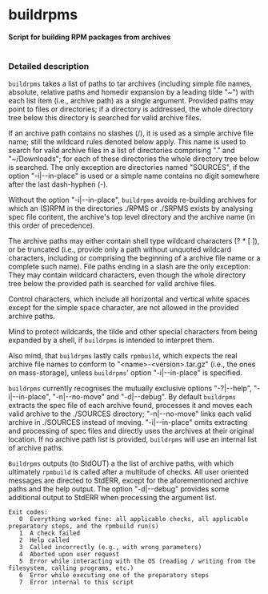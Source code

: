 # buildrpms
**Script for building RPM packages from archives**<br />
<br />

### Detailed description
`buildrpms` takes a list of paths to tar archives (including simple file names, absolute, relative paths and homedir expansion by a leading tilde "~") with each list item (i.e., archive path) as a single argument.  Provided paths may point to files or directories; if a directory is addressed, the whole directory tree below this directory is searched for valid archive files.

If an archive path contains no slashes (/), it is used as a simple archive file name; still the wildcard rules denoted below apply.  This name is used to search for valid archive files in a list of directories comprising "." and "~/Downloads"; for each of these directories the whole directory tree below is searched.  The only exception are directories named "SOURCES", if the option "-i|--in-place" is used or a simple name contains no digit somewhere after the last dash-hyphen (-).

Without the option "-i|--in-place", `buildrpms` avoids re-building archives for which an (S)RPM in the directories ./RPMS or ./SRPMS exists by analysing spec file content, the archive's top level directory and the archive name (in this order of precedence).

The archive paths may either contain shell type wildcard characters (? * [ ]), or be truncated (i.e., provide only a path without unquoted wildcard characters, including or comprising the beginning of a archive file name or a complete such name).
File paths ending in a slash are the only exception: They may contain wildcard characters, even though the whole directory tree below the provided path is searched for valid archive files.

Control characters, which include all horizontal and vertical white spaces except for the simple space character, are not allowed in the provided archive paths.

Mind to protect wildcards, the tilde and other special characters from being expanded by a shell, if `buildrpms` is intended to interpret them.

Also mind, that `buildrpms` lastly calls `rpmbuild`, which expects the real archive file names to conform to "\<name>-\<version>.tar.gz" (i.e., the ones on mass-storage), unless `buildrpms`' option "-i|--in-place" is specified.

`buildrpms` currently recognises the mutually exclusive options "-?|--help", "-i|--in-place", "-n|--no-move" and "-d|--debug".  By default `buildrpms` extracts the spec file of each archive found, processes it and moves each valid archive to the ./SOURCES directory; "-n|--no-move" links each valid archive in ./SOURCES instead of moving.  "-i|--in-place" omits extracting and processing of spec files and directly uses the archives at their original location.
If no archive path list is provided, `buildrpms` will use an internal list of archive paths.

`Buildrpms` outputs (to StdOUT) a the list of archive paths, with which ultimately `rpmbuild` is called after a multitude of checks.  All user oriented messages are directed to StdERR, except for the aforementioned archive paths and the help output.  The option "-d|--debug" provides some additional output to StdERR when processing the argument list.

	Exit codes:
	   0  Everything worked fine: all applicable checks, all applicable preparatory steps, and the rpmbuild run(s)
	   1  A check failed
	   2  Help called
	   3  Called incorrectly (e.g., with wrong parameters)
	   4  Aborted upon user request
	   5  Error while interacting with the OS (reading / writing from the filesystem, calling programs, etc.)
	   6  Error while executing one of the preparatory steps
	   7  Error internal to this script

